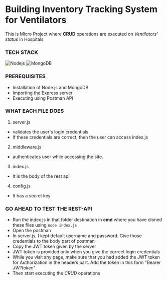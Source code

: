 # Building Inventory Tracking System for Ventilators
This is Micro Project where **CRUD** operations are executed on _Ventilators' status_ in Hospitals 

### TECH STACK
![Nodejs](https://img.shields.io/badge/nodejs-v12.18.4-blue.svg)
![MongoDB](https://img.shields.io/badge/mongodb-v4.4.1-yellow.svg)

### PREREQUISITES
* Installation of Node.js and MongoDB
* Importing the Express server
* Executing using Postman API

### WHAT EACH FILE DOES
1. server.js  
  * validates the user's login credentials
  * If these credentials are correct, then the user can access index.js
2. middleware.js  
  * authenticates user while accessing the site.
3. index.js
  * It is the body of the rest api
4. config.js
  * It has a secret key

### GO AHEAD TO TEST THE REST-API
* Run the index.js in that folder destination in **cmd** where you have cloned these files using ```node index.js```
* Open the postman
* In server.js, I kept default username and password. Give those credentials to the body part of postman
* Copy the JWT token given by the server
* JWT token is provided only when you give the correct login credentials
* While you visit any page, make sure that you had added the JWT token for Authorization in the headers part.  Add the token in this form "Bearer _JWTtoken_"
* Then start executing the *CRUD* operations

